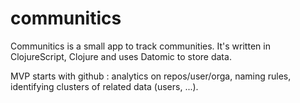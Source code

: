 # communitics

Communitics is a small app to track communities.
It's written in ClojureScript, Clojure and uses Datomic to store data.

MVP starts with github : analytics on repos/user/orga, naming rules, identifying clusters of related data (users, ...).



